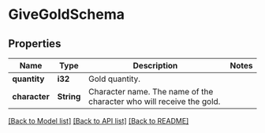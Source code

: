 # GiveGoldSchema

## Properties

Name | Type | Description | Notes
------------ | ------------- | ------------- | -------------
**quantity** | **i32** | Gold quantity. | 
**character** | **String** | Character name. The name of the character who will receive the gold. | 

[[Back to Model list]](../README.md#documentation-for-models) [[Back to API list]](../README.md#documentation-for-api-endpoints) [[Back to README]](../README.md)


